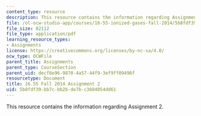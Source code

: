 ```yaml
---
content_type: resource
description: This resource contains the information regarding Assignment 2.
file: /ol-ocw-studio-app/courses/16-55-ionized-gases-fall-2014/5b8fdf39bb7cbb2bde7bc3684054dd61_MIT16_55F14_Assignment2.pdf
file_size: 82112
file_type: application/pdf
learning_resource_types:
- Assignments
license: https://creativecommons.org/licenses/by-nc-sa/4.0/
ocw_type: OCWFile
parent_title: Assignments
parent_type: CourseSection
parent_uid: decf8e96-9870-4a57-44f9-3ef9ff09496f
resourcetype: Document
title: 16.55 Fall 2014 Assignment 2
uid: 5b8fdf39-bb7c-bb2b-de7b-c3684054dd61
---
```

This resource contains the information regarding Assignment 2.